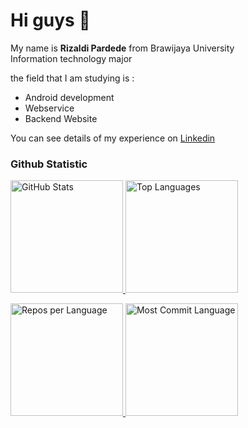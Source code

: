 Hi guys 👋 
==

My name is **Rizaldi Pardede** from Brawijaya University \
Information technology major 

the field that I am studying is :
* Android development
* Webservice
* Backend Website

You can see details of my experience on [Linkedin](https://www.linkedin.com/in/rizaldi-pardede-7b5708261)

### Github Statistic
<p align="left">
<a href="https://github.com/RizaldiPardede">
  <img height="180em" src="https://github-readme-stats.vercel.app/api?username=RizaldiPardede&show_icons=true&theme=algolia&include_all_commits=true&count_private=true" alt="GitHub Stats"/>
  <img height="180em" src="https://github-readme-stats.vercel.app/api/top-langs/?username=RizaldiPardede&layout=compact&langs_count=8&theme=algolia" alt="Top Languages"/>
</a>
</p>

<p align="left">
<a href="https://github.com/RizaldiPardede">
  <img height="180em" src="https://github-profile-summary-cards.vercel.app/api/cards/repos-per-language?username=RizaldiPardede&theme=algolia" alt="Repos per Language"/>
  <img height="180em" src="https://github-profile-summary-cards.vercel.app/api/cards/most-commit-language?username=RizaldiPardede&theme=algolia" alt="Most Commit Language"/>
</a>
</p>

